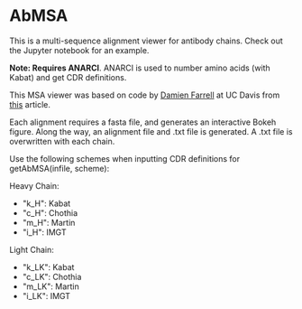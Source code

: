 # AbMSA
This is a multi-sequence alignment viewer for antibody chains. Check out the Jupyter notebook for an example.

**Note: Requires ANARCI**. ANARCI is used to number amino acids (with Kabat) and get CDR definitions. 

This MSA viewer was based on code by [Damien Farrell](https://github.com/dmnfarrell) at UC Davis from [this](https://dmnfarrell.github.io/bioinformatics/bokeh-sequence-aligner) article. 

Each alignment requires a fasta file, and generates an interactive Bokeh figure. Along the way, an alignment file and .txt file is generated. A .txt file is overwritten with each chain.

Use the following schemes when inputting CDR definitions for getAbMSA(infile, scheme): 

Heavy Chain:
- "k_H": Kabat 
- "c_H": Chothia 
- "m_H": Martin 
- "i_H": IMGT 

Light Chain:
- "k_LK": Kabat
- "c_LK": Chothia
- "m_LK": Martin
- "i_LK": IMGT